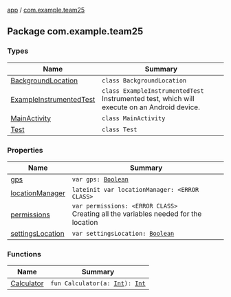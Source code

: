 [app](../index.md) / [com.example.team25](./index.md)

## Package com.example.team25

### Types

| Name | Summary |
|---|---|
| [BackgroundLocation](-background-location/index.md) | `class BackgroundLocation` |
| [ExampleInstrumentedTest](-example-instrumented-test/index.md) | `class ExampleInstrumentedTest`<br>Instrumented test, which will execute on an Android device. |
| [MainActivity](-main-activity/index.md) | `class MainActivity` |
| [Test](-test/index.md) | `class Test` |

### Properties

| Name | Summary |
|---|---|
| [gps](gps.md) | `var gps: `[`Boolean`](https://kotlinlang.org/api/latest/jvm/stdlib/kotlin/-boolean/index.html) |
| [locationManager](location-manager.md) | `lateinit var locationManager: <ERROR CLASS>` |
| [permissions](permissions.md) | `var permissions: <ERROR CLASS>`<br>Creating all the variables needed for the location |
| [settingsLocation](settings-location.md) | `var settingsLocation: `[`Boolean`](https://kotlinlang.org/api/latest/jvm/stdlib/kotlin/-boolean/index.html) |

### Functions

| Name | Summary |
|---|---|
| [Calculator](-calculator.md) | `fun Calculator(a: `[`Int`](https://kotlinlang.org/api/latest/jvm/stdlib/kotlin/-int/index.html)`): `[`Int`](https://kotlinlang.org/api/latest/jvm/stdlib/kotlin/-int/index.html) |
